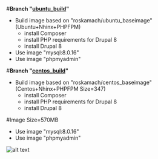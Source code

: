 #**Branch "[ubuntu_build](https://github.com/ros-kamach/drupal-nginx-phpfpm/tree/ubuntu_build)"**
   - Build image based on "roskamach/ubuntu_baseimage" (Ubuntu+Nhinx+PHPFPM)
     - install Composer
     - install PHP requirements for Drupal 8
     - install Drupal 8
   - Use image "mysql:8.0.16"
   - Use image "phpmyadmin"
   
#**Branch "[centos_build](https://github.com/ros-kamach/drupal-nginx-phpfpm/tree/centos_build)"**
   - Build image based on  "roskamach/centos_baseimage" (Centos+Nhinx+PHPFPM Size=347)
     - install Composer
     - install PHP requirements for Drupal 8
     - install Drupal 8
     
   #Image Size=570MB
       
   - Use image "mysql:8.0.16"
   - Use image "phpmyadmin"
 

![alt text](https://www.drupal.org/files/drupal%208%20logo%20inline%20CMYK%2072.png)
